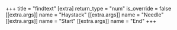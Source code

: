+++
title = "findtext"
[extra]
return_type = "num"
is_override = false
[[extra.args]]
name = "Haystack"
[[extra.args]]
name = "Needle"
[[extra.args]]
name = "Start"
[[extra.args]]
name = "End"
+++